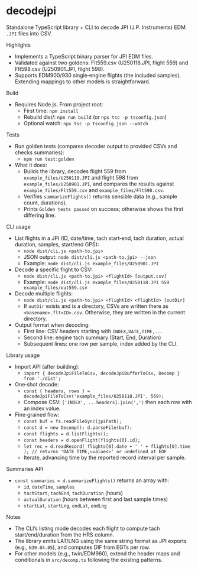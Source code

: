 decodejpi
==========

Standalone TypeScript library + CLI to decode JPI (J.P. Instruments) EDM `.JPI` files into CSV.

Highlights
- Implements a TypeScript binary parser for JPI EDM files.
- Validated against two goldens: Flt559.csv (U250118.JPI, flight 559) and Flt598.csv (U250901.JPI, flight 598).
- Supports EDM900/930 single‑engine flights (the included samples). Extending mappings to other models is straightforward.

Build
- Requires Node.js. From project root:
  - First time: `npm install`
  - Rebuild dist/: `npm run build` (or `npx tsc -p tsconfig.json`)
  - Optional watch: `npx tsc -p tsconfig.json --watch`

Tests
- Run golden tests (compares decoder output to provided CSVs and checks summaries):
  - `npm run test:golden`
- What it does:
  - Builds the library, decodes flight 559 from `example_files/U250118.JPI` and flight 598 from `example_files/U250901.JPI`, and compares the results against `example_files/Flt559.csv` and `example_files/Flt598.csv`.
  - Verifies `summarizeFlights()` returns sensible data (e.g., sample count, durations).
  - Prints `Golden tests passed` on success; otherwise shows the first differing line.

CLI usage
- List flights in a JPI (ID, date/time, tach start‑end, tach duration, actual duration, samples, start/end GPS):
  - `node dist/cli.js <path-to.jpi>`
  - JSON output: `node dist/cli.js <path-to.jpi> --json`
  - Example: `node dist/cli.js example_files/U250901.JPI`
- Decode a specific flight to CSV:
  - `node dist/cli.js <path-to.jpi> <flightId> [output.csv]`
  - Example: `node dist/cli.js example_files/U250118.JPI 559 example_files/out559.csv`
- Decode multiple flights:
  - `node dist/cli.js <path-to.jpi> <flightId> <flightId> [outDir]`
  - If `outDir` exists and is a directory, CSVs are written there as `<basename>.flt<ID>.csv`. Otherwise, they are written in the current directory.
- Output format when decoding:
  - First line: CSV headers starting with `INDEX,DATE,TIME,...`
  - Second line: engine tach summary (Start, End, Duration)
  - Subsequent lines: one row per sample, index added by the CLI.

Library usage
- Import API (after building):
  - `import { decodeJpiFileToCsv, decodeJpiBufferToCsv, Decomp } from './dist';`
- One‑shot decode:
  - `const { headers, rows } = decodeJpiFileToCsv('example_files/U250118.JPI', 559);`
  - Compose CSV: `['INDEX', ...headers].join(',')` then each row with an index value.
- Fine‑grained flow:
  - `const buf = fs.readFileSync(jpiPath);`
  - `const d = new Decomp(); d.parseFile(buf);`
  - `const flights = d.listFlights();`
  - `const headers = d.openFlight(flights[0].id);`
  - `let rec = d.readRecord(
        flights[0].date + ' ' + flights[0].time
      ); // returns 'DATE TIME,<values>' or undefined at EOF`
  - Iterate, advancing time by the reported record interval per sample.

Summaries API
- `const summaries = d.summarizeFlights()` returns an array with:
  - `id`, `dateTime`, `samples`
  - `tachStart`, `tachEnd`, `tachDuration` (hours)
  - `actualDuration` (hours between first and last sample times)
  - `startLat`, `startLng`, `endLat`, `endLng`

Notes
- The CLI’s listing mode decodes each flight to compute tach start/end/duration from the HRS column.
- The library emits LAT/LNG using the same string format as JPI exports (e.g., `N39.04.05`), and computes DIF from EGTs per row.
- For other models (e.g., twin/EDM960), extend the header maps and conditionals in `src/decomp.ts` following the existing patterns.
